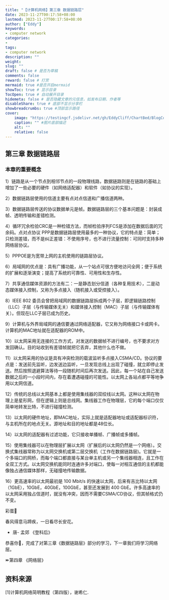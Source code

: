 ```yaml
---
title: "【计算机网络】第三章 数据链路层"
date: 2023-11-27T00:17:58+08:00
lastmod: 2023-11-27T00:17:58+08:00
author: ["Eddy"]
keywords: 
- computer network
categories: 
- 
tags: 
- computer network
description: ""
weight:
slug: ""
draft: false # 是否为草稿
comments: false
reward: false # 打赏
mermaid: true #是否开启mermaid
showToc: true # 显示目录
TocOpen: true # 自动展开目录
hidemeta: false # 是否隐藏文章的元信息，如发布日期、作者等
disableShare: true # 底部不显示分享栏
showbreadcrumbs: true #顶部显示路径
cover:
    image: "https://testingcf.jsdelivr.net/gh/EddyCliff/ChartBed/BlogCover/note6.jpg" #图片路径例如：posts/tech/123/123.png
    caption: "" #图片底部描述
    alt: ""
    relative: false
---
```


## 第三章 数据链路层

### 本章的重要概念

1）链路是从一个节点到相邻节点的一段物理线路，数据链路则是在链路的基础上增加了一些必要的硬件（如网络适配器）和软件（如协议的实现）。

2）数据链路层使用的信道主要有点对点信道和广播信道两种。

3）数据链路层传送的协议数据单元是帧。数据链路层的三个基本问题是：封装成帧、透明传输和差错检测。

4）循环冗余检验CRC是一种检错方法，而帧检验序列FCS是添加在数据后面的冗余码。点对点协议 PPP是数据链路层使用最多的一种协议，它的特点是：简单；只检测差错，而不是纠正差错：不使用序号，也不进行流量控制：可同时支持多种网络层协议。

5）PPPOE是为宽带上网的主机使用的链路层协议。

6）局域网的优点是：具有广播功能，从一个站点可很方便地访问全网；便于系统的扩展和逐渐演变；提高了系统的可靠性、可用性和生存性。

7）共享通信媒体资源的方法有二：一是静态划分信道（各种复用技术），二是动态媒体接入控制，又称为多点接入（随机接入或受控接入）。

8）IEEE 802 委员会曾把局域网的数据链路层拆成两个子层，即逻辑链路控制（LLC）子层（与传输媒体无关）和媒体接入控制（MAC）子层（与传输媒体有关）。但现在LLC子层已成为历史。

9）计算机与外界局域网的通信要通过网络适配器，它又称为网络接口卡或网卡。计算机的MAC地址就在适配器的ROM中。

10）以太网采用无连接的工作方式，对发送的数据帧不进行编号，也不要求对方发回确认。目的站收到有差错帧就把它丢弃，其他什么也不做。

11）以太网采用的协议是具有冲突检测的载波监听多点接入CSMA/CD。协议的要点是：发送前先监听，边发送边监听，一旦发现总线上出现了碰撞，就立即停止发送。然后按照退避算法等待一段随机时间后再次发送。因此，每一个站在自己发送数据之后的一小段时间内，存在着遭遇碰撞的可能性。以太网上各站点都平等地争用以太网信道。

12）传统的总线以太网基本上都是使用集线器的双绞线以太网。这种以太网在物理上是星形网，但在逻辑上则是总线网。集线器工作在物理层，它的每个端口仅仅简单地转发比特，不进行碰撞检测。

13）以太网的硬件地址，即MAC地址，实际上就是适配器地址或适配器标识符，与主机所在的地点无关。源地址和目的地址都是48位长。

14）以太网的适配器有过滤功能，它只接收单播帧、广播帧或多播帧。

15）使用集线器可以在物理层扩展以太网（扩展后的以太网仍然是一个网络）。交换式集线器常称为以太网交换机或第二层交换机（工作在数据链路层)。它就是一个多端口的网桥，而每个端口都直接与某台单主机或另一个集线器相连，且工作在全双工方式。以太网交换机能同时连通许多对端口，使每一对相互通信的主机都能像独占通信媒体那样，无碰撞地传输数据。

16）更高速率的以太网最初是 100 Mbit/s 的快速以太网，后来有吉比特以太网（1GbE），10GbE，40GbE，100GbE，甚至还发展到 400 GbE。许多高速率的以太网采用独占信道时，就没有冲突，因而不需要CSMA/CD协议，但其帧格式仍不变。



彩蛋🎁 

春风得意马蹄疾，一日看尽长安花。

- 唐- 孟郊 《登科后》

恭喜你🎉，完成了对第三章《数据链路层》部分的学习，下一章我们将学习网络层。

⏩第四章 《网络层》



## 资料来源

[1]计算机网络简明教程（第四版），谢希仁.


